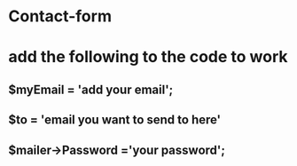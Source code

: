 # Contact-form

# add the following to the code to work

## $myEmail = 'add your email';
## $to = 'email you want to send to here'
## $mailer->Password   ='your password';
